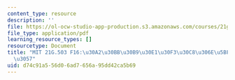 ```yaml
---
content_type: resource
description: ''
file: https://ol-ocw-studio-app-production.s3.amazonaws.com/courses/21g-503-japanese-iii-fall-2019/d74c91a556d06ad7656a95dd42ca5b69_MIT21G_503F16_track08_ja_300k.pdf
file_type: application/pdf
learning_resource_types: []
resourcetype: Document
title: "MIT 21G.503 F16:\u30A2\u30BB\u30B9\u30E1\u30F3\u30C8\u306E\u5BFE\u7B56\u5199\
  \u3057"
uid: d74c91a5-56d0-6ad7-656a-95dd42ca5b69
---
```

